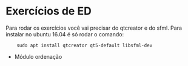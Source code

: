 # Exercícios de ED

Para rodar os exercícios você vai precisar do qtcreator e do sfml. Para instalar no ubuntu 16.04 é só rodar o comando:

        sudo apt install qtcreator qt5-default libsfml-dev

- Módulo ordenação
